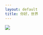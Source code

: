 ```yaml
---
layout: default
title: 你好，世界
---
```


<img src="http://7xk35i.com1.z0.glb.clouddn.com/dnspod-dns.jpg"/>
